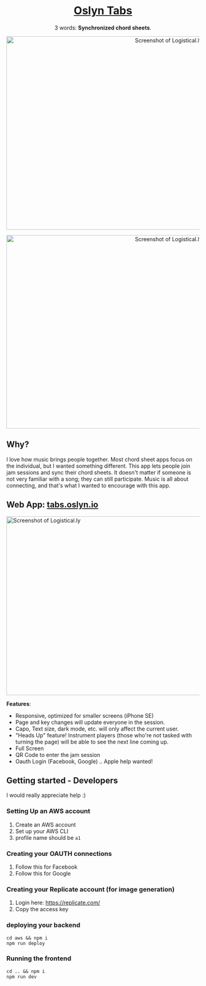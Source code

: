 <div align="center">

# [Oslyn Tabs](https://tabs.oslyn.io)

3 words: **Synchronized chord sheets**.

<img src="https://github.com/DominicFung/oslyn-studio-v3/blob/main/screenshots/Desktop%20-%20Controls%20Open%20-%202023-08-02.jpeg?raw=true" align="center"
     alt="Screenshot of Logistical.ly" width="830" height="504">
</p>

<img src="https://github.com/DominicFung/oslyn-studio-v3/blob/main/screenshots/Desktop%20-%20Dark%20Mode%20-%202023-08-02.jpeg?raw=true" align="center"
     alt="Screenshot of Logistical.ly" width="830" height="504">
</p>

</div>

## Why?

I love how music brings people together. Most chord sheet apps focus on the individual, but I wanted something different. This app lets people join jam sessions and sync their chord sheets. It doesn't matter if someone is not very familiar with a song; they can still participate. Music is all about connecting, and that's what I wanted to encourage with this app.

## Web App: [tabs.oslyn.io](https://tabs.oslyn.io)

<img src="https://github.com/DominicFung/oslyn-studio-v3/blob/main/screenshots/iPhone%20SE%202023-08-02.jpeg?raw=true" align="center"
     alt="Screenshot of Logistical.ly" width="830" height="466">
</p>

**Features**:

 - Responsive, optimized for smaller screens (iPhone SE)
 - Page and key changes will update everyone in the session.
 - Capo, Text size, dark mode, etc. will only affect the current user.
 - "Heads Up" feature! Instrument players (those who're not tasked with turning the page) will be able to see the next line coming up.
 - Full Screen
 - QR Code to enter the jam session
 - Oauth Login (Facebook, Google) .. Apple help wanted!

## Getting started - Developers

I would really appreciate help :) 

### Setting Up an AWS account

1. Create an AWS account
2. Set up your AWS CLI
3. profile name should be `a1`

### Creating your OAUTH connections

1. Follow this for Facebook
2. Follow this for Google

### Creating your Replicate account (for image generation)

1. Login here: https://replicate.com/
2. Copy the access key

### deploying your backend

```
cd aws && npm i
npm run deploy
```

### Running the frontend

```
cd .. && npm i
npm run dev
```
